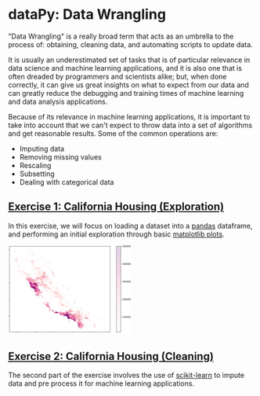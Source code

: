 # dataPy: Data Wrangling

"Data Wrangling" is a really broad term that acts as an umbrella to the process of: obtaining, cleaning data, and automating scripts to update data.

It is usually an underestimated set of tasks that is of particular relevance in data science and machine learning applications, and it is also one that is often dreaded by programmers and scientists alike; but, when done correctly, it can give us great insights on what to expect from our data and can greatly reduce the debugging and training times of machine learning and data analysis applications.

Because of its relevance in machine learning applications, it is important to take into account that we can't expect to throw data into a set of algorithms and get reasonable results. Some of the common operations are:
* Imputing data
* Removing missing values
* Rescaling
* Subsetting
* Dealing with categorical data

## [Exercise 1: California Housing (Exploration)](../scripts/housingExploring.py)

In this exercise, we will focus on loading a dataset into a [pandas](./pandas.md) dataframe, and performing an initial exploration through basic [matplotlib plots](./matplotlib.md).

<img src="./media/california.jpg" width="50%">

## [Exercise 2: California Housing (Cleaning)](../scripts/housingCleaning.py)

The second part of the exercise involves the use of [scikit-learn](./scikitLearn.md) to impute data and pre process it for machine learning applications.
